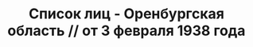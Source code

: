 ---
title: Список лиц - Оренбургская область // от 3 февраля 1938 года
description: РГАСПИ, ф.17, т.6, оп.171, дело 414, лист 269
images:
- /disk/pictures/v06/17-171-414-269.jpg
- /disk/pictures/v06/17-171-414-270.jpg
- /disk/pictures/v06/17-171-414-271.jpg
- /disk/pictures/v06/17-171-414-272.jpg
- /disk/pictures/v06/17-171-414-273.jpg
---